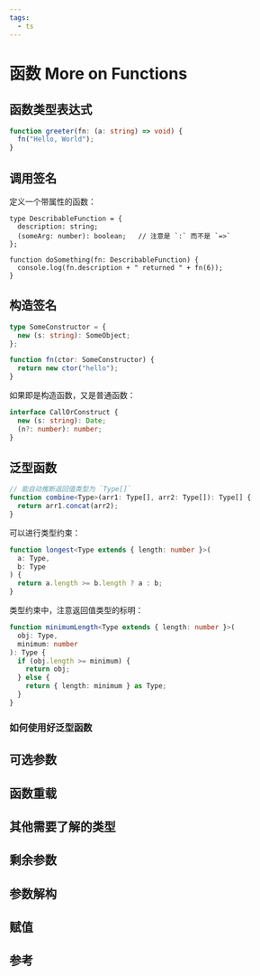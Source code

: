 ```yaml
---
tags:
  - ts
---
```


# 函数 More on Functions

## 函数类型表达式

```ts
function greeter(fn: (a: string) => void) {
  fn("Hello, World");
}
```

## 调用签名

定义一个带属性的函数：

```ts{1-4}
type DescribableFunction = {
  description: string;
  (someArg: number): boolean;   // 注意是 `:` 而不是 `=>`
};

function doSomething(fn: DescribableFunction) {
  console.log(fn.description + " returned " + fn(6));
}
```

## 构造签名

```ts
type SomeConstructor = {
  new (s: string): SomeObject;
};

function fn(ctor: SomeConstructor) {
  return new ctor("hello");
}
```

如果即是构造函数，又是普通函数：

```ts
interface CallOrConstruct {
  new (s: string): Date;
  (n?: number): number;
}
```

## 泛型函数

```ts
// 能自动推断返回值类型为 `Type[]`
function combine<Type>(arr1: Type[], arr2: Type[]): Type[] {
  return arr1.concat(arr2);
}
```

可以进行类型约束：

```ts
function longest<Type extends { length: number }>(
  a: Type, 
  b: Type
) {
  return a.length >= b.length ? a : b;
}
```

类型约束中，注意返回值类型的标明：

```ts {8}
function minimumLength<Type extends { length: number }>(
  obj: Type,
  minimum: number
): Type {
  if (obj.length >= minimum) {
    return obj;
  } else {
    return { length: minimum } as Type;
  }
}
```

### 如何使用好泛型函数

#### 

## 可选参数

## 函数重载

## 其他需要了解的类型

## 剩余参数

## 参数解构

## 赋值

## 参考

<!-- [ - TypeScript]() -->
